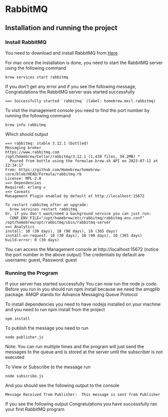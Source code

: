 # RabbitMQ 

## Installation and running the project

### Install RabbitMQ

You need to download and install RabbitMQ from [Here](https://www.rabbitmq.com/#getstarted)

For mac once the installation is done, you need to start the RabbitMQ server using the following command 

```
brew services start rabbitmq
```

If you don't get any error and if you see the following message, Congratulations the RabbitMQ server was started successfully
```
==> Successfully started `rabbitmq` (label: homebrew.mxcl.rabbitmq)
```

To visit the management console you need to find the port number by running the following command 

```
brew info rabbitmq
```

Which should output

```
==> rabbitmq: stable 3.12.1 (bottled)
Messaging broker
https://www.rabbitmq.com
/opt/homebrew/Cellar/rabbitmq/3.12.1 (1,438 files, 34.2MB) *
  Poured from bottle using the formulae.brew.sh API on 2023-07-11 at 22:34:17
From: https://github.com/Homebrew/homebrew-core/blob/HEAD/Formula/rabbitmq.rb
License: MPL-2.0
==> Dependencies
Required: erlang ✔
==> Caveats
Management Plugin enabled by default at http://localhost:15672

To restart rabbitmq after an upgrade:
  brew services restart rabbitmq
Or, if you don't want/need a background service you can just run:
  CONF_ENV_FILE="/opt/homebrew/etc/rabbitmq/rabbitmq-env.conf" /opt/homebrew/opt/rabbitmq/sbin/rabbitmq-server
==> Analytics
install: 10 (30 days), 10 (90 days), 10 (365 days)
install-on-request: 10 (30 days), 10 (90 days), 10 (365 days)
build-error: 0 (30 days)
```

You can access the Management console at http://localhost:15672 (notice the port number in the above output)
The credentials by default are username: guest, Password: guest

### Running the Program

If your server has started successfully You can now run the node js code. Before you run in you should run npm install
because we need the amqplib package. AMQP stands for Advance Messaging Queue Protocol 

To install dependencies you need to have nodejs installed on your machine and you need to run npm install from the project

```
npm install
```

To publish the message you need to run 

```
node publisher.js
```

Note: You can run multiple times and the program will just send the messages to the queue and is stored at the server until the
subscriber is not executed 

To View or Subscribe to the message  run 

```
node subscribe.js 
```

And you should see the following output to the console 

```
Message Received from Publisher:  This message is sent from Publisher
```

If you see the following output Congratulations you have successfully ran your first RabbitMQ program
